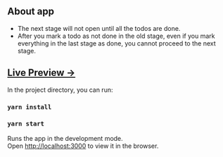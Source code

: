 
## About app

- The next stage will not open until all the todos are done. 
- After you mark a todo as not done in the old stage, even if you mark everything in the last stage as done, you cannot proceed to the next stage.

## [Live Preview ->](https://to-do-oaks.surge.sh/)


In the project directory, you can run:
### `yarn install`
### `yarn start`

Runs the app in the development mode.\
Open [http://localhost:3000](http://localhost:3000) to view it in the browser.


